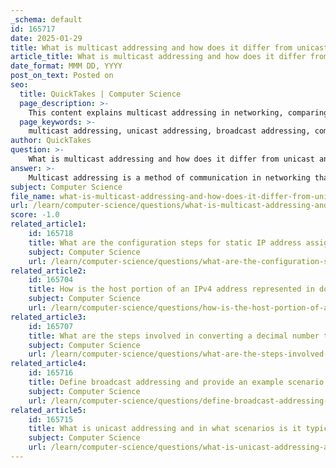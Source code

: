 ```yaml
---
_schema: default
id: 165717
date: 2025-01-29
title: What is multicast addressing and how does it differ from unicast and broadcast addressing?
article_title: What is multicast addressing and how does it differ from unicast and broadcast addressing?
date_format: MMM DD, YYYY
post_on_text: Posted on
seo:
  title: QuickTakes | Computer Science
  page_description: >-
    This content explains multicast addressing in networking, comparing it with unicast and broadcast addressing, and highlights their key differences and usage scenarios.
  page_keywords: >-
    multicast addressing, unicast addressing, broadcast addressing, communication model, networking, data transmission, one-to-one, one-to-all, one-to-many, multicast group, IP address, network efficiency, streaming media, data distribution, packet transmission
author: QuickTakes
question: >-
    What is multicast addressing and how does it differ from unicast and broadcast addressing?
answer: >-
    Multicast addressing is a method of communication in networking that allows a single packet to be sent from one host to a specific group of hosts that have subscribed to a particular multicast address. This approach is efficient for distributing data to multiple recipients simultaneously, as it avoids the need to send separate copies of the data to each recipient, which is characteristic of unicast transmission.\n\n### Key Differences Between Unicast, Broadcast, and Multicast Addressing:\n\n1. **Unicast Addressing**:\n   - **Definition**: Unicast is a one-to-one communication model where data is sent from one host to a specific individual host.\n   - **Example**: If a device with the IP address 192.168.1.5 sends a packet to another device with the IP address 192.168.1.10, this is unicast transmission.\n   - **Usage**: Commonly used for direct communication between two devices.\n\n2. **Broadcast Addressing**:\n   - **Definition**: Broadcast is a one-to-all communication model where data is sent from one host to all hosts on a network segment.\n   - **Example**: A packet sent to the broadcast address (e.g., 255.255.255.255 in IPv4) is received by all devices on the local network.\n   - **Usage**: Useful for scenarios where information needs to be disseminated to all devices, such as ARP requests.\n\n3. **Multicast Addressing**:\n   - **Definition**: Multicast is a one-to-many communication model where data is sent from one host to a specific group of hosts that have joined a multicast group.\n   - **Example**: In IPv4, multicast addresses range from 224.0.0.0 to 239.255.255.255. A packet sent to a multicast address is received only by those hosts that are part of the multicast group.\n   - **Usage**: Ideal for applications like streaming media, where the same data needs to be sent to multiple recipients without overloading the network with duplicate packets.\n\n### Summary:\n- **Unicast**: One-to-one communication (specific sender to specific receiver).\n- **Broadcast**: One-to-all communication (specific sender to all devices on the network).\n- **Multicast**: One-to-many communication (specific sender to a group of subscribed receivers).\n\nIn conclusion, multicast addressing provides a flexible and efficient way to communicate with multiple hosts simultaneously, distinguishing it from the more traditional unicast and broadcast methods.
subject: Computer Science
file_name: what-is-multicast-addressing-and-how-does-it-differ-from-unicast-and-broadcast-addressing.md
url: /learn/computer-science/questions/what-is-multicast-addressing-and-how-does-it-differ-from-unicast-and-broadcast-addressing
score: -1.0
related_article1:
    id: 165718
    title: What are the configuration steps for static IP address assignment?
    subject: Computer Science
    url: /learn/computer-science/questions/what-are-the-configuration-steps-for-static-ip-address-assignment
related_article2:
    id: 165704
    title: How is the host portion of an IPv4 address represented in dotted decimal format?
    subject: Computer Science
    url: /learn/computer-science/questions/how-is-the-host-portion-of-an-ipv4-address-represented-in-dotted-decimal-format
related_article3:
    id: 165707
    title: What are the steps involved in converting a decimal number to binary?
    subject: Computer Science
    url: /learn/computer-science/questions/what-are-the-steps-involved-in-converting-a-decimal-number-to-binary
related_article4:
    id: 165716
    title: Define broadcast addressing and provide an example scenario where it is used.
    subject: Computer Science
    url: /learn/computer-science/questions/define-broadcast-addressing-and-provide-an-example-scenario-where-it-is-used
related_article5:
    id: 165715
    title: What is unicast addressing and in what scenarios is it typically used?
    subject: Computer Science
    url: /learn/computer-science/questions/what-is-unicast-addressing-and-in-what-scenarios-is-it-typically-used
---
```


&nbsp;